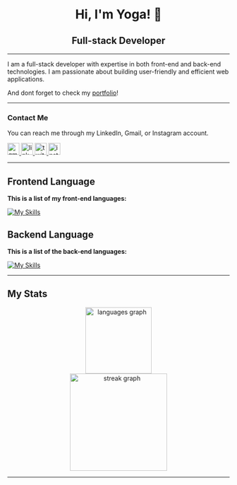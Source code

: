 <div align="center">

# Hi, I'm Yoga! 👋
## Full-stack Developer

</div>

---

I am a full-stack developer with expertise in both front-end and back-end technologies. I am passionate about building user-friendly and efficient web applications.

And dont forget to check my <a href="https://agooy-portfolio.vercel.app/">portfolio</a>!

---

### Contact Me

You can reach me through my LinkedIn, Gmail, or Instagram account.
<div align="left">

  <a href="mailto:yogaardikaaa123@gmail.com?subject=Hi%20Yoga,%20I'd%20like%20to%20hire%20you">
    <img src="https://img.shields.io/static/v1?message=Gmail&logo=gmail&label=&color=D14836&logoColor=white&labelColor=&style=for-the-badge" height="27" alt="gmail logo"  />
  </a>
  <a href="https://www.linkedin.com/in/agooy/">
     <img src="https://img.shields.io/static/v1?message=Linkedin&logo=linkedin&label=&color=0077B5&logoColor=white&labelColor=&style=for-the-badge" height="27" alt="linkedin logo"  />
  </a>
  <a href="https://twitter.com/mamahhakutakut">
    <img src="https://img.shields.io/static/v1?message=Twitter&logo=twitter&label=&color=1DA1F2&logoColor=white&labelColor=&style=for-the-badge" height="27" alt="twitter logo"  />
  </a>
  <a href="https://www.instagram.com/yogardkaa">
    <img src="https://img.shields.io/static/v1?message=Instagram&logo=instagram&label=&color=E4405F&logoColor=white&labelColor=&style=for-the-badge" height="27" alt="instagram logo"  />
  </a>

</div>

---

<div align="left">

## Frontend Language

**This is a list of my front-end languages:**

[![My Skills](https://skillicons.dev/icons?i=react,javascript,nextjs,tailwindcss,bootstrap,sass,typescript,astro,vue,css&perline=5)](https://skillicons.dev)


## Backend Language

**This is a list of the back-end languages:**

[![My Skills](https://skillicons.dev/icons?i=python,nodejs,expressjs,nestjs,postgresql,mysql)](https://skillicons.dev)

</div>

---

## My Stats

<div align="center"> 
 <img src="https://github-readme-stats.vercel.app/api/top-langs?username=Agoooy&locale=en&hide_title=false&layout=compact&card_width=320&langs_count=5&theme=dracula&hide_border=false&order=2" height="150" alt="languages graph"  />
</div>

<div align="center">
  <img src="https://streak-stats.demolab.com?user=Agoooy&locale=en&mode=daily&theme=dark&hide_border=false&border_radius=5&order=3" height="220" alt="streak graph"  />
</div>


---